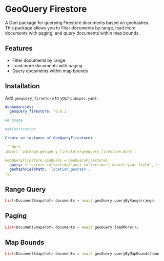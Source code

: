 # GeoQuery Firestore

A Dart package for querying Firestore documents based on geohashes. This package allows you to filter documents by range, load more documents with paging, and query documents within map bounds.

## Features

- Filter documents by range
- Load more documents with paging
- Query documents within map bounds

## Installation

Add `geoquery_firestore` to your `pubspec.yaml`:

```yaml
dependencies:
  geoquery_firestore: ^0.0.1

## Usage

###Constructor

Create an instance of GeoQueryFirestore:

```dart
import 'package:geoquery_firestore/geoquery_firestore.dart';

GeoQueryFirestore geoQuery = GeoQueryFirestore(
  query: firestore.collection('your_collection').where('your_field', isEqualTo: 'your_value'),
  geohashFieldPath: 'location.geohash',
);
```

## Range Query
```dart
List<DocumentSnapshot> documents = await geoQuery.queryByRange(range: 10);
```

## Paging
```dart
List<DocumentSnapshot> documents = await geoQuery.loadMore();
```

## Map Bounds
```dart
List<DocumentSnapshot> documents = await geoQuery.queryByMapBounds(bounds: yourMapBounds);
```